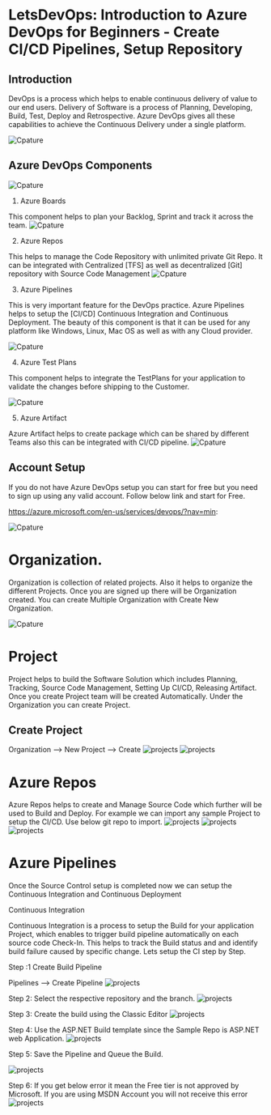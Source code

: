 # LetsDevOps: Introduction to Azure DevOps for Beginners - Create CI/CD Pipelines, Setup Repository

## Introduction

DevOps is a process which helps to enable continuous delivery of value to our end users. Delivery of Software is a process of Planning, 
Developing, Build, Test, Deploy and Retrospective. Azure DevOps gives all these capabilities to achieve the Continuous Delivery under a single platform.


![Cpature](azure-step.png)

## Azure DevOps Components

![Cpature](azure-devops-components.png)


1. Azure Boards

 This component helps to plan your Backlog, Sprint and track it across the team.
![Cpature](boards.png)


2. Azure Repos

This helps to manage the Code Repository with unlimited private Git Repo. It can be integrated with Centralized [TFS] as well as decentralized [Git] repository with Source Code Management 
![Cpature](repos.png)

3. Azure Pipelines

This is very important feature for the DevOps practice. Azure Pipelines helps to setup the  [CI/CD] 
Continuous Integration and Continuous Deployment. The beauty of this component is that it can be used for any platform like Windows, Linux, Mac OS as well as with any Cloud provider.

![Cpature](piplines.png)

4. Azure Test Plans

This component helps to integrate the TestPlans for your application to validate the changes before shipping to the Customer.

![Cpature](tests.png)

5. Azure Artifact

Azure Artifact helps to create package which can be shared by different Teams also this can be integrated with CI/CD pipeline.
![Cpature](artifacts.png)


## Account Setup

If you do not have Azure DevOps setup you can start for free but you need to sign up using any valid account. Follow below link and start for Free.


https://azure.microsoft.com/en-us/services/devops/?nav=min:

![Cpature](services.png)

# Organization.

Organization is collection of related projects. Also it helps to organize the different Projects.
Once you are signed up there will be Organization created. You can create Multiple Organization with Create New Organization.

![Cpature](orga.png)


# Project
Project helps to build the Software Solution which includes Planning, Tracking,
Source Code Management, Setting Up CI/CD, Releasing Artifact. Once you create Project team will be created Automatically.
Under the Organization you can create Project.

## Create Project
Organization --> New Project --> Create
![projects](orga.png)
![projects](p2.png)

# Azure Repos

Azure Repos helps to create and Manage Source Code which further will be used to Build and Deploy.
For example we can import any sample Project to setup the CI/CD. Use below git repo to import.
![projects](step1.png)
![projects](step2.png)
![projects](step3.png)

#  Azure Pipelines

Once the Source Control setup is completed now we can setup the Continuous Integration and Continuous Deployment

Continuous Integration

Continuous Integration is a process to setup the Build for your application Project, which enables to trigger build pipeline
automatically on each source code Check-In. This helps to track the Build status and and identify build failure caused by specific change.
Lets setup the CI step by Step.


Step :1 Create Build Pipeline

Pipelines --> Create Pipeline
![projects](pipe1.png)


Step 2:  Select the respective repository and the branch.
![projects](pipe2.png)


Step 3:  Create the build using the Classic Editor
![projects](pipe3.png)


Step 4:  Use the ASP.NET Build template since the Sample Repo is ASP.NET web Application.
![projects](pipe4.png)


Step 5: Save the Pipeline and Queue the Build.

![projects](pipe5.png)


Step 6: If you get below error it mean the Free tier is not approved by Microsoft. If you are using MSDN Account you will not receive this error
![projects](pipe6.png)

